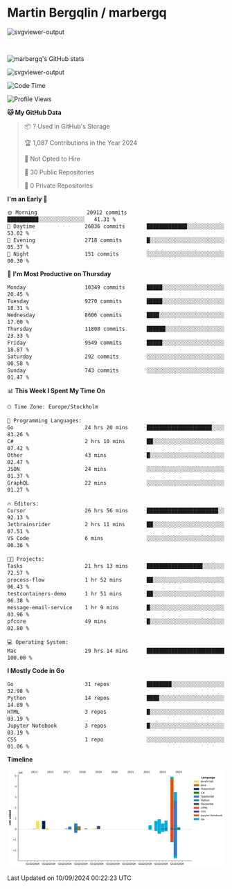 # Martin Bergqlin / marbergq

![svgviewer-output](https://user-images.githubusercontent.com/2405410/206014777-22d41ecb-c24f-421d-b7d9-bba2cb5bb0de.svg)

<br>

<!--- [![Martin's Week](https://github-readme-stats.vercel.app/api/wakatime?username=marbergq&theme=dark)](https://github.com/anuraghazra/github-readme-stats) -->

![marbergq's GitHub stats](https://github-readme-stats.vercel.app/api?username=marbergq&count_private=true&show_icons=true)

![svgviewer-output](https://wakatime.com/badge/user/3f0a2069-6683-4e19-9a4a-7d21ea815067.svg)

<!--START_SECTION:waka-->
![Code Time](http://img.shields.io/badge/Code%20Time-4%2C362%20hrs%2047%20mins-blue)

![Profile Views](http://img.shields.io/badge/Profile%20Views-0-blue)

**🐱 My GitHub Data** 

> 📦 ? Used in GitHub's Storage 
 > 
> 🏆 1,087 Contributions in the Year 2024
 > 
> 🚫 Not Opted to Hire
 > 
> 📜 30 Public Repositories 
 > 
> 🔑 0 Private Repositories 
 > 
**I'm an Early 🐤** 

```text
🌞 Morning                20912 commits       ██████████░░░░░░░░░░░░░░░   41.31 % 
🌆 Daytime                26836 commits       █████████████░░░░░░░░░░░░   53.02 % 
🌃 Evening                2718 commits        █░░░░░░░░░░░░░░░░░░░░░░░░   05.37 % 
🌙 Night                  151 commits         ░░░░░░░░░░░░░░░░░░░░░░░░░   00.30 % 
```
📅 **I'm Most Productive on Thursday** 

```text
Monday                   10349 commits       █████░░░░░░░░░░░░░░░░░░░░   20.45 % 
Tuesday                  9270 commits        █████░░░░░░░░░░░░░░░░░░░░   18.31 % 
Wednesday                8606 commits        ████░░░░░░░░░░░░░░░░░░░░░   17.00 % 
Thursday                 11808 commits       ██████░░░░░░░░░░░░░░░░░░░   23.33 % 
Friday                   9549 commits        █████░░░░░░░░░░░░░░░░░░░░   18.87 % 
Saturday                 292 commits         ░░░░░░░░░░░░░░░░░░░░░░░░░   00.58 % 
Sunday                   743 commits         ░░░░░░░░░░░░░░░░░░░░░░░░░   01.47 % 
```


📊 **This Week I Spent My Time On** 

```text
🕑︎ Time Zone: Europe/Stockholm

💬 Programming Languages: 
Go                       24 hrs 20 mins      █████████████████████░░░░   83.26 % 
C#                       2 hrs 10 mins       ██░░░░░░░░░░░░░░░░░░░░░░░   07.42 % 
Other                    43 mins             █░░░░░░░░░░░░░░░░░░░░░░░░   02.47 % 
JSON                     24 mins             ░░░░░░░░░░░░░░░░░░░░░░░░░   01.37 % 
GraphQL                  22 mins             ░░░░░░░░░░░░░░░░░░░░░░░░░   01.27 % 

🔥 Editors: 
Cursor                   26 hrs 56 mins      ███████████████████████░░   92.13 % 
Jetbrainsrider           2 hrs 11 mins       ██░░░░░░░░░░░░░░░░░░░░░░░   07.51 % 
VS Code                  6 mins              ░░░░░░░░░░░░░░░░░░░░░░░░░   00.36 % 

🐱‍💻 Projects: 
Tasks                    21 hrs 13 mins      ██████████████████░░░░░░░   72.57 % 
process-flow             1 hr 52 mins        ██░░░░░░░░░░░░░░░░░░░░░░░   06.43 % 
testcontainers-demo      1 hr 51 mins        ██░░░░░░░░░░░░░░░░░░░░░░░   06.38 % 
message-email-service    1 hr 9 mins         █░░░░░░░░░░░░░░░░░░░░░░░░   03.96 % 
pfcore                   49 mins             █░░░░░░░░░░░░░░░░░░░░░░░░   02.80 % 

💻 Operating System: 
Mac                      29 hrs 14 mins      █████████████████████████   100.00 % 
```

**I Mostly Code in Go** 

```text
Go                       31 repos            ████████░░░░░░░░░░░░░░░░░   32.98 % 
Python                   14 repos            ████░░░░░░░░░░░░░░░░░░░░░   14.89 % 
HTML                     3 repos             █░░░░░░░░░░░░░░░░░░░░░░░░   03.19 % 
Jupyter Notebook         3 repos             █░░░░░░░░░░░░░░░░░░░░░░░░   03.19 % 
CSS                      1 repo              ░░░░░░░░░░░░░░░░░░░░░░░░░   01.06 % 
```



**Timeline**

![Lines of Code chart](https://raw.githubusercontent.com/marbergq/marbergq/main/assets/bar_graph.png)


 Last Updated on 10/09/2024 00:22:23 UTC
<!--END_SECTION:waka-->
